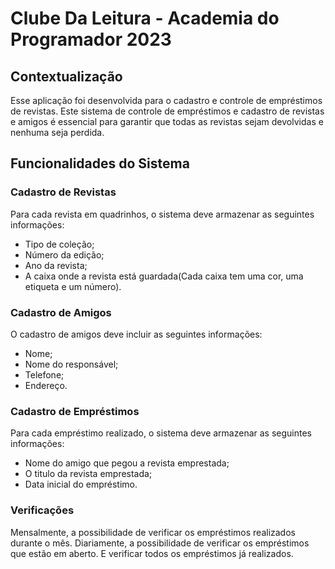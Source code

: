 # Clube Da Leitura - Academia do Programador 2023

## Contextualização

Esse aplicação foi desenvolvida para o cadastro e controle de empréstimos de revistas.
Este sistema de controle de empréstimos e cadastro de revistas e amigos é essencial para 
garantir que todas as revistas sejam devolvidas e nenhuma seja perdida.

##  Funcionalidades do Sistema

###  Cadastro de Revistas

Para cada revista em quadrinhos, o sistema deve armazenar as seguintes informações:

* Tipo de coleção;
* Número da edição;
* Ano da revista;
* A caixa onde a revista está guardada(Cada caixa tem uma cor, uma etiqueta e um número).

###  Cadastro de Amigos

O cadastro de amigos deve incluir as seguintes informações:

* Nome;
* Nome do responsável;
* Telefone;
* Endereço.

### Cadastro de Empréstimos

Para cada empréstimo realizado, o sistema deve armazenar as seguintes informações:

* Nome do amigo que pegou a revista emprestada;
* O titulo da revista emprestada;
* Data inicial do empréstimo.

### Verificações

Mensalmente, a possibilidade de verificar os empréstimos realizados durante o mês. 
Diariamente, a possibilidade de verificar os empréstimos que estão em aberto.
E verificar todos os empréstimos já realizados.

